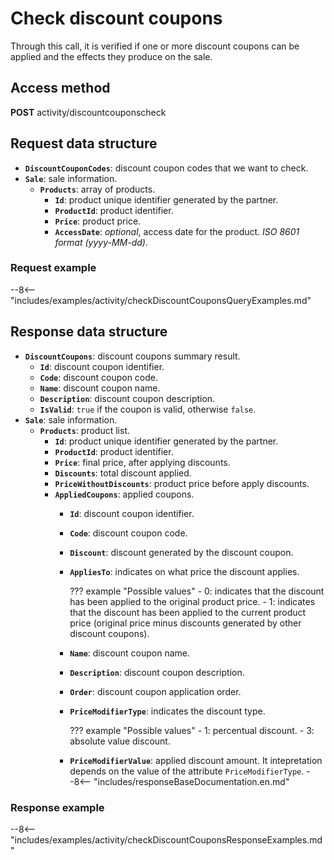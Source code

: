 # Check discount coupons

Through this call, it is verified if one or more discount coupons can be applied and the effects they produce on the sale.

## Access method

**POST** activity/discountcouponscheck

## Request data structure

- **`DiscountCouponCodes`**: discount coupon codes that we want to check.
- **`Sale`**: sale information.
    - **`Products`**: array of products.
        - **`Id`**: product unique identifier generated by the partner.
        - **``ProductId``**: product identifier.
        - **`Price`**: product price.
        - **`AccessDate`**: *optional*, access date for the product. *ISO 8601 format (yyyy-MM-dd)*.

### Request example

--8<-- "includes/examples/activity/checkDiscountCouponsQueryExamples.md"

## Response data structure

- **`DiscountCoupons`**: discount coupons summary result.
    - **`Id`**: discount coupon identifier.
    - **`Code`**: discount coupon code.
    - **`Name`**: discount coupon name.
    - **`Description`**: discount coupon description.
    - **`IsValid`**: `true` if the coupon is valid, otherwise `false`.
- **`Sale`**: sale information.
    - **`Products`**: product list.
        - **`Id`**: product unique identifier generated by the partner.
        - **`ProductId`**: product identifier.
        - **`Price`**: final price, after applying discounts.
        - **`Discounts`**: total discount applied.
        - **`PriceWithoutDiscounts`**: product price before apply discounts.
        - **`AppliedCoupons`**: applied coupons.
            - **`Id`**: discount coupon identifier.
            - **`Code`**: discount coupon code.
            - **`Discount`**: discount generated by the discount coupon.
            - **`AppliesTo`**: indicates on what price the discount applies.

                ??? example "Possible values"
                    - 0: indicates that the discount has been applied to the original product price.
                    - 1: indicates that the discount has been applied to the current product price (original price minus discounts generated by other discount coupons).

            - **`Name`**: discount coupon name.
            - **`Description`**: discount coupon description.
            - **`Order`**: discount coupon application order.
            - **`PriceModifierType`**: indicates the discount type.

                ??? example "Possible values"
                    - 1: percentual discount.
                    - 3: absolute value discount.

            - **`PriceModifierValue`**: applied discount amount. It intepretation depends on the value of the attribute `PriceModifierType`.
--8<-- "includes/responseBaseDocumentation.en.md"

### Response example

--8<-- "includes/examples/activity/checkDiscountCouponsResponseExamples.md"
